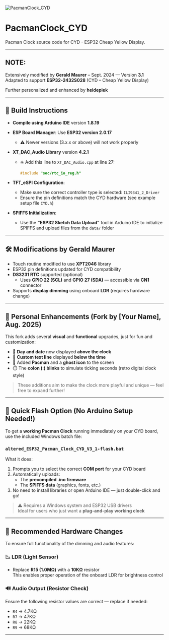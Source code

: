 

![PacmanClock_CYD](./images/cyd_pacmanclock.gif)



# PacmanClock_CYD  
Pacman Clock source code for CYD - ESP32 Cheap Yellow Display.

---

## NOTE:

Extensively modified by **Gerald Maurer** – Sept. 2024 — Version **3.1**  
Adapted to support **ESP32-2432S028** (CYD – Cheap Yellow Display)

Further personalized and enhanced by **heidepiek** 

---

## 🔧 Build Instructions

- **Compile using Arduino IDE** version **1.8.19**
- **ESP Board Manager**: Use **ESP32 version 2.0.17**
  - ⚠️ Newer versions (3.x.x or above) will not work properly
- **XT_DAC_Audio Library** version **4.2.1**
  - ✳️ Add this line to `XT_DAC_Audio.cpp` at line 27:
    ```cpp
    #include "soc/rtc_io_reg.h"
    ```
- **TFT_eSPI Configuration**:
  - Make sure the correct controller type is selected: `ILI9341_2_Driver`
  - Ensure the pin definitions match the CYD hardware (see example setup file `CYD.h`)

- **SPIFFS Initialization**:
  - Use the **"ESP32 Sketch Data Upload"** tool in Arduino IDE to initialize SPIFFS and upload files from the `data/` folder

---

## 🛠️ Modifications by Gerald Maurer

- Touch routine modified to use **XPT2046** library
- ESP32 pin definitions updated for CYD compatibility
- **DS3231 RTC** supported (optional)
  - Uses **GPIO 22 (SCL)** and **GPIO 27 (SDA)** — accessible via **CN1** connector
- Supports **display dimming** using onboard **LDR** (requires hardware change)

---

## 🔄 Personal Enhancements (Fork by [Your Name], Aug. 2025)

This fork adds several **visual** and **functional** upgrades, just for fun and customization:

- 📅 **Day and date** now displayed **above the clock**
- 💬 **Custom text line** displayed **below the time**
- 👾 Added **Pacman** and a **ghost icon** to the screen
- ⏱️ The **colon (:) blinks** to simulate ticking seconds (retro digital clock style)

> These additions aim to make the clock more playful and unique — feel free to expand further!

---

## 🚀 Quick Flash Option (No Arduino Setup Needed!)

To get a **working Pacman Clock** running immediately on your CYD board, use the included Windows batch file:

### `altered_ESP32_Pacman_Clock_CYD_V3_1-flash.bat`

What it does:
1. Prompts you to select the correct **COM port** for your CYD board
2. Automatically uploads:
   - The **precompiled .ino firmware**
   - The **SPIFFS data** (graphics, fonts, etc.)
3. No need to install libraries or open Arduino IDE — just double-click and go!

> ⚠️ Requires a Windows system and ESP32 USB drivers  
> Ideal for users who just want a **plug-and-play working clock**

---

## 🧪 Recommended Hardware Changes

To ensure full functionality of the dimming and audio features:

### 📉 LDR (Light Sensor)
- Replace **R15 (1.0MΩ)** with a **10KΩ** resistor  
  This enables proper operation of the onboard LDR for brightness control

### 🔊 Audio Output (Resistor Check)
Ensure the following resistor values are correct — replace if needed:
- `R4` → 4.7KΩ
- `R7` → 47KΩ
- `R8` → 22KΩ
- `R9` → 68KΩ

---
